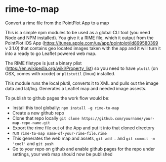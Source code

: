 # rime-to-map
Convert a rime file from the PointPlot App to a map

This is a simple npm modules to be used as a global CLI tool (you need Node and NPM installed). You give it a RIME file, which it output from the PointPlot iOS App (https://itunes.apple.com/us/app/pointplot/id899580399 v 3.1.0) that contains geo located images taken with the app and it will turn it into a ready to go Leaflet powered web map.

The RIME filetype is just a binary plist (https://en.wikipedia.org/wiki/Property_list) so you need to have `plutil` (on OSX, comes with xcode) or `plistutil` (linux) installed.

This module runs the local plutil, converts it to XML and pulls out the image data and lat/lng. Generates a Leaflet map and needed image assests. 

To publish to github pages the work flow would be:
- Install this tool globally: `npm install -g rime-to-map`
- Create a new github repo
- Clone that repo locally `git clone https://github.com/yourname/your-map-repo-name.git`
- Export the rime file out of the App and put it into that cloned directory
- run `rime-to-map name-of-your-rime-file.rime`
- This generates the web map and assets, `git add .` and `git commit -m 'cool'` and `git push`
- Go to your repo on github and enable github pages for the repo under settings, your web map should now be published

